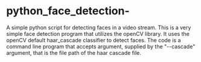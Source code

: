 # python_face_detection-
A simple python script for detecting faces in a video stream.
This is a very simple face detection program that utilizes the
openCV library. It uses the openCV default haar_cascade classifier
to detect faces. The code is a command line program that accepts
argument, supplied by the "--cascade" argument, that is the file path
of the haar cascade file.
